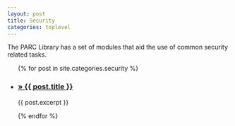 ```yaml
---
layout: post
title: Security
categories: toplevel
---
```

The PARC Library has a set of modules that aid the use of common security related tasks.


<ul id="blog-posts" class="posts">
  {% for post in site.categories.security %}
    <li>
      <h3><a href="{{site.baseurl}}{{ post.url }}">&raquo; {{ post.title }}</a></h3>        
        <p>{{ post.excerpt }}</p>
    </li>
  {% endfor %}
</ul>
    